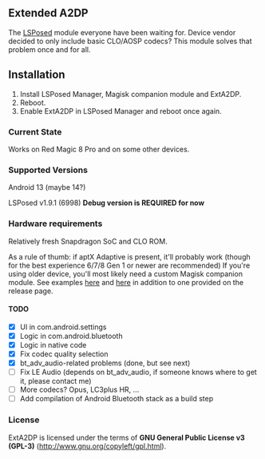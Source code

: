 ## Extended A2DP
The [LSPosed](https://github.com/LSPosed/LSPosed) module everyone have been waiting for.
Device vendor decided to only include basic CLO/AOSP codecs? This module solves that problem once and for all.

## Installation
1. Install LSPosed Manager, Magisk companion module and ExtA2DP.
2. Reboot.
3. Enable ExtA2DP in LSPosed Manager and reboot once again.

### Current State
Works on Red Magic 8 Pro and on some other devices.

### Supported Versions
Android 13 (maybe 14?)

LSPosed v1.9.1 (6998)
**Debug version is REQUIRED for now**

### Hardware requirements
Relatively fresh Snapdragon SoC and CLO ROM.

As a rule of thumb: if aptX Adaptive is present, it'll probably work (though for the best experience 6/7/8 Gen 1 or newer are recommended)
If you're using older device, you'll most likely need a custom Magisk companion module. See examples [here](https://github.com/anonymix007/ExtA2DP/issues/4#issuecomment-1694643330) and [here](https://github.com/anonymix007/ExtA2DP/issues/2#issuecomment-1646835100) in addition to one provided on the release page.

#### TODO
- [x] UI in com.android.settings
- [x] Logic in com.android.bluetooth
- [x] Logic in native code
- [x] Fix codec quality selection
- [x] bt_adv_audio-related problems (done, but see next)
- [ ] Fix LE Audio (depends on bt_adv_audio, if someone knows where to get it, please contact me)
- [ ] More codecs? Opus, LC3plus HR, ...
- [ ] Add compilation of Android Bluetooth stack as a build step

### License
ExtA2DP is licensed under the terms of **GNU General Public License v3 (GPL-3)** (http://www.gnu.org/copyleft/gpl.html).
